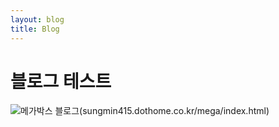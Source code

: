 ```yaml
---
layout: blog
title: Blog
---
```




# 블로그 테스트

![메가박스 블로그](../img/megabox.png)(sungmin415.dothome.co.kr/mega/index.html)

